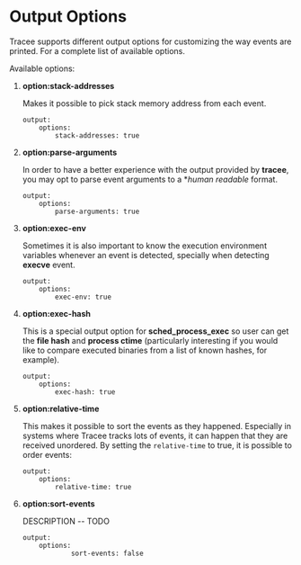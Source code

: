 # Output Options

Tracee supports different output options for customizing the way events are printed. For a complete list of available options.

Available options:

1. **option:stack-addresses**  

    Makes it possible to pick stack memory address from each event.

    ```
    output:
        options:
            stack-addresses: true
    ```

2. **option:parse-arguments**

    In order to have a better experience with the output provided by
    **tracee**, you may opt to parse event arguments to a **human
    *readable** format.

    ```
    output:
        options:
            parse-arguments: true
    ```

3. **option:exec-env**

    Sometimes it is also important to know the execution environment variables
    whenever an event is detected, specially when detecting **execve** event.

    ```
    output:
        options:
            exec-env: true

    ```

4. **option:exec-hash**

    This is a special output option for **sched_process_exec** so user can get
    the **file hash** and **process ctime** (particularly interesting if you
    would like to compare executed binaries from a list of known hashes, for
    example).

    ```
    output:
        options:
            exec-hash: true
    ```
5. **option:relative-time**

    This makes it possible to sort the events as they happened. Especially in systems where Tracee tracks lots of events, it can happen that they are received unordered. By setting the `relative-time` to true, it is possible to order events:

    ```
    output:
        options:
            relative-time: true
    ```

6. **option:sort-events**

    DESCRIPTION -- TODO

    ```
    output:
        options:
                sort-events: false
    ```

